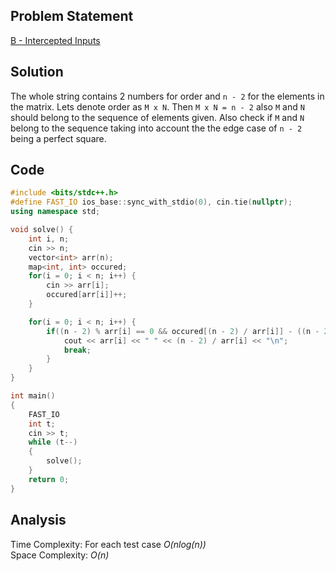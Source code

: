 ## Problem Statement
[B - Intercepted Inputs](https://codeforces.com/problemset/problem/2037/B)

## Solution
The whole string contains 2 numbers for order and `n - 2` for the elements in the matrix. Lets denote order as `M x N`. Then `M x N = n - 2` also `M` and `N` should belong to the sequence of elements given. Also check if `M` and `N` belong to the sequence taking into account the the edge case of `n - 2` being a perfect square.
<br>

## Code
```cpp
#include <bits/stdc++.h>
#define FAST_IO ios_base::sync_with_stdio(0), cin.tie(nullptr);
using namespace std;

void solve() {
    int i, n;
    cin >> n;
    vector<int> arr(n);
    map<int, int> occured;
    for(i = 0; i < n; i++) {
        cin >> arr[i];
        occured[arr[i]]++;
    }

    for(i = 0; i < n; i++) {
        if((n - 2) % arr[i] == 0 && occured[(n - 2) / arr[i]] - ((n - 2) / arr[i] == arr[i])) {
            cout << arr[i] << " " << (n - 2) / arr[i] << "\n";
            break;
        }
    }
}

int main()
{
    FAST_IO
    int t;
    cin >> t;
    while (t--)
    {
        solve();
    }
    return 0;
}
```

## Analysis
Time Complexity: For each test case <i>O(nlog(n))</i>
<br>
Space Complexity: <i>O(n)</i>
